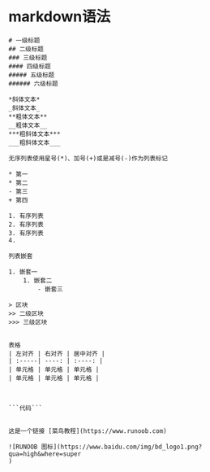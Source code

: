 # markdown语法
```
# 一级标题
## 二级标题
### 三级标题
#### 四级标题
##### 五级标题
###### 六级标题

*斜体文本*
_斜体文本_
**粗体文本**
__粗体文本__
***粗斜体文本***
___粗斜体文本___

无序列表使用星号(*)、加号(+)或是减号(-)作为列表标记

* 第一
* 第二
- 第三
+ 第四

1. 有序列表
2. 有序列表
3. 有序列表
4.

列表嵌套

1. 嵌套一
    1. 嵌套二
        - 嵌套三

> 区块
>> 二级区块
>>> 三级区块


表格
| 左对齐 | 右对齐 | 居中对齐 |
| :-----| ----: | :----: |
| 单元格 | 单元格 | 单元格 |
| 单元格 | 单元格 | 单元格 |



```代码```

        
这是一个链接 [菜鸟教程](https://www.runoob.com)

![RUNOOB 图标](https://www.baidu.com/img/bd_logo1.png?qua=high&where=super
)





